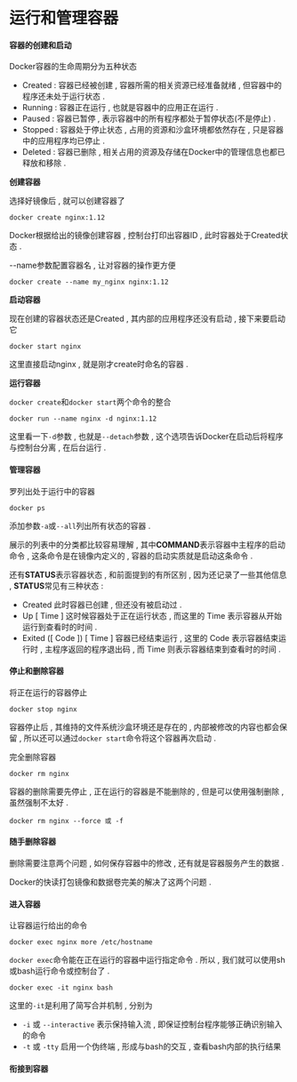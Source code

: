 # 运行和管理容器

#### 容器的创建和启动

Docker容器的生命周期分为五种状态

* Created : 容器已经被创建 , 容器所需的相关资源已经准备就绪 , 但容器中的程序还未处于运行状态 . 
* Running : 容器正在运行 , 也就是容器中的应用正在运行 . 
* Paused : 容器已暂停 , 表示容器中的所有程序都处于暂停状态\(不是停止\) . 
* Stopped : 容器处于停止状态 , 占用的资源和沙盒环境都依然存在 , 只是容器中的应用程序均已停止 . 
* Deleted : 容器已删除 , 相关占用的资源及存储在Docker中的管理信息也都已释放和移除 . 

**创建容器**

选择好镜像后 , 就可以创建容器了

```
docker create nginx:1.12
```

Docker根据给出的镜像创建容器 , 控制台打印出容器ID , 此时容器处于Created状态 .

--name参数配置容器名 , 让对容器的操作更方便

```
docker create --name my_nginx nginx:1.12
```

**启动容器**

现在创建的容器状态还是Created , 其内部的应用程序还没有启动 , 接下来要启动它

```
docker start nginx
```

这里直接启动nginx , 就是刚才create时命名的容器 .

**运行容器**

`docker create`和`docker start`两个命令的整合

```
docker run --name nginx -d nginx:1.12
```

这里看一下`-d`参数 , 也就是`--detach`参数 , 这个选项告诉Docker在启动后将程序与控制台分离 , 在后台运行 .

#### 管理容器

罗列出处于运行中的容器

```
docker ps
```

添加参数`-a`或`--all`列出所有状态的容器 .

展示的列表中的分类都比较容易理解 , 其中**COMMAND**表示容器中主程序的启动命令 , 这条命令是在镜像内定义的 , 容器的启动实质就是启动这条命令 .

还有**STATUS**表示容器状态 , 和前面提到的有所区别 , 因为还记录了一些其他信息 , **STATUS**常见有三种状态 :

* Created 此时容器已创建 , 但还没有被启动过 . 
* Up \[ Time \] 这时候容器处于正在运行状态 , 而这里的 Time 表示容器从开始运行到查看时的时间 .
* Exited \(\[ Code \]\) \[ Time \] 容器已经结束运行 , 这里的 Code 表示容器结束运行时 , 主程序返回的程序退出码 , 而 Time 则表示容器结束到查看时的时间 . 

#### 停止和删除容器

将正在运行的容器停止

```
docker stop nginx
```

容器停止后 , 其维持的文件系统沙盒环境还是存在的 , 内部被修改的内容也都会保留 , 所以还可以通过`docker start`命令将这个容器再次启动 .

完全删除容器

```
docker rm nginx
```

容器的删除需要先停止 , 正在运行的容器是不能删除的 , 但是可以使用强制删除 , 虽然强制不太好 .

```
docker rm nginx --force 或 -f
```

#### 随手删除容器

删除需要注意两个问题 , 如何保存容器中的修改 , 还有就是容器服务产生的数据 .

Docker的快读打包镜像和数据卷完美的解决了这两个问题 .

#### 进入容器

让容器运行给出的命令

```
docker exec nginx more /etc/hostname
```

`docker exec`命令能在正在运行的容器中运行指定命令 . 所以 , 我们就可以使用sh或bash运行命令或控制台了 .

```
docker exec -it nginx bash
```

这里的`-it`是利用了简写合并机制 , 分别为

* `-i` 或 `--interactive` 表示保持输入流 , 即保证控制台程序能够正确识别输入的命令
* `-t` 或 `-tty` 启用一个伪终端 , 形成与bash的交互 , 查看bash内部的执行结果

#### 衔接到容器



